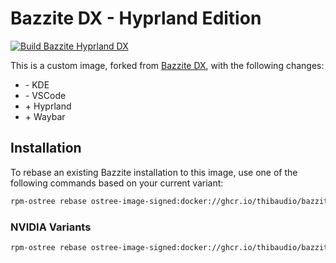 # Bazzite DX - Hyprland Edition

[![Build Bazzite Hyprland DX](https://github.com/thibaudio/custom-bazzite-hyprland-dx/actions/workflows/build.yml/badge.svg)](https://github.com/thibaudio/custom-bazzite-hyprland-dx/actions/workflows/build.yml)

This is a custom image, forked from [Bazzite DX](https://github.com/ublue-os/bazzite-dx), with the following changes:
- \- KDE
- \- VSCode
- \+ Hyprland
- \+ Waybar

## Installation
To rebase an existing Bazzite installation to this image, use one of the following commands based on your current variant:

```bash
rpm-ostree rebase ostree-image-signed:docker://ghcr.io/thibaudio/bazzite-hyprland-dx:stable
```

### NVIDIA Variants
```bash
rpm-ostree rebase ostree-image-signed:docker://ghcr.io/thibaudio/bazzite-hyprland-dx-nvidia:stable
```
